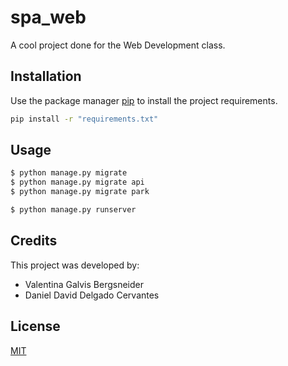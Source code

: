 # spa_web

A cool project done for the Web Development class.

## Installation

Use the package manager [pip](https://pip.pypa.io/en/stable/) to install the project requirements.

```bash
pip install -r "requirements.txt"
```

## Usage

```py
$ python manage.py migrate
$ python manage.py migrate api
$ python manage.py migrate park

$ python manage.py runserver
```

## Credits

This project was developed by:

-   Valentina Galvis Bergsneider
-   Daniel David Delgado Cervantes

## License

[MIT](https://choosealicense.com/licenses/mit/)
